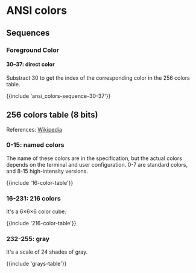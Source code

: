 ﻿---
Title: 'ANSI colors'
Toc:
  Parent: 'ANSI escape sequences'
  Label: 'ANSI colors'
  Order: 100
---

# ANSI colors

## Sequences

### Foreground Color

#### 30–37: direct color

Substract 30 to get the index of the corresponding color in the 256 colors table.

{{include 'ansi_colors-sequence-30-37'}}

<div class="color-tables">

## 256 colors table (8 bits)

References: [Wikipedia](https://en.wikipedia.org/wiki/ANSI_escape_code#8-bit)

### 0-15: named colors

The name of these colors are in the specification, but the actual colors depends on the terminal and user configuration.
0-7 are standard colors, and 8-15 high-intensity versions.

<div>{{include '16-color-table'}}</div>

### 16-231: 216 colors

It's a 6×6×6 color cube.

<div>{{include '216-color-table'}}</div>

### 232-255: gray

It's a scale of 24 shades of gray.

<div>{{include 'grays-table'}}</div>

</div>
